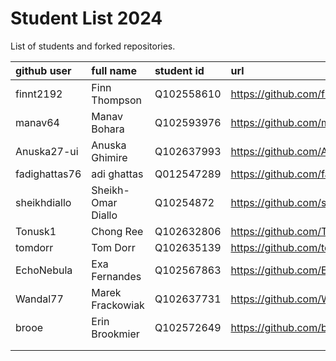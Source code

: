 # Student List 2024

List of students and forked repositories.

|github user| full name | student id | url|
|:----------|:-----------|:-----------|:----|
|finnt2192| Finn Thompson |	Q102558610   |  https://github.com/finnt2192/COM304_FOUNDATION_1  | 
| manav64 | Manav Bohara | Q102593976   | https://github.com/manav64/COM304_FOUNDATION_1 |
|Anuska27-ui| Anuska Ghimire |Q102637993   |https://github.com/Anuska27-ui/COM304_FOUNDATION_1
|fadighattas76| adi ghattas |	Q012547289   | https://github.com/fadighattas76/COM304_FOUNDATION_1  |
|sheikhdiallo   | Sheikh-Omar Diallo |	Q10254872   |  https://github.com/sheikhdiallo/COM304_FOUNDATION_1 |
| Tonusk1  | Chong Ree| Q102632806   | https://github.com/Tonusk1/COM304_FOUNDATION_1  |
| tomdorr  | Tom Dorr | 	Q102635139    | https://github.com/tomdorr/COM304_FOUNDATION_1 |
| EchoNebula  | Exa Fernandes |	Q102567863    | https://github.com/EchoNebula/COM304_FOUNDATION_1  |
| Wandal77  |  Marek Frackowiak | 	Q102637731    |https://github.com/Wandal77/COM304_FOUNDATION_1 |
| brooe   |Erin Brookmier    | Q102572649   | https://github.com/brooe/COM304  |
|   |    |    |   |
|   |    |    |   |
